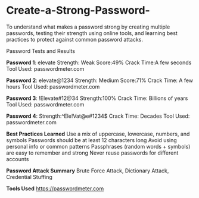 # Create-a-Strong-Password-
To understand what makes a password strong by creating multiple passwords, testing their strength using online tools, and learning best practices to protect against common password attacks.

Password Tests and Results

**Password 1**: elevate
Strength: Weak
Score:49%
Crack Time:A few seconds
Tool Used: passwordmeter.com

**Password 2**: elevate@1234
Strength: Medium
Score:71%
Crack Time: A few hours
Tool Used: passwordmeter.com

**Password 3**: !Elevate#12@34
Strength:100%
Crack Time: Billions of years
Tool Used: passwordmeter.com

**Password 4**:
Strength:^Ele!Vat@e#1234$
Crack Time: Decades
Tool Used: passwordmeter.com

**Best Practices Learned**
Use a mix of uppercase, lowercase, numbers, and symbols
Passwords should be at least 12 characters long
Avoid using personal info or common patterns
Passphrases (random words + symbols) are easy to remember and strong
Never reuse passwords for different accounts

**Password Attack Summary**
Brute Force Attack, Dictionary Attack, Credential Stuffing

**Tools Used**
https://passwordmeter.com
